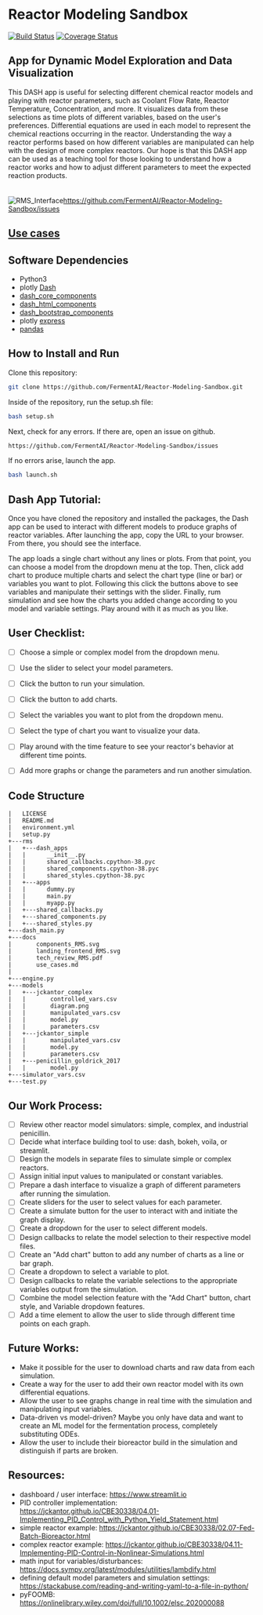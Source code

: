 # Reactor Modeling Sandbox
[![Build Status](https://www.travis-ci.com/FermentAI/Reactor-Modeling-Sandbox.svg?branch=main)](https://www.travis-ci.com/github/FermentAI/Reactor-Modeling-Sandbox)
[![Coverage Status](https://coveralls.io/repos/github/FermentAI/Reactor-Modeling-Sandbox/badge.svg)](https://coveralls.io/github/FermentAI/Reactor-Modeling-Sandbox)

## App for Dynamic Model Exploration and Data Visualization
This DASH app is useful for selecting different chemical reactor models and playing with reactor parameters, such as Coolant Flow Rate, Reactor Temperature, Concentration, and more. It visualizes data from these selections as time plots of different variables, based on the user's preferences. Differential equations are used in each model to represent the chemical reactions occurring in the reactor. Understanding the way a reactor performs based on how different variables are manipulated can help with the design of more complex reactors. Our hope is that this DASH app can be used as a teaching tool for those looking to understand how a reactor works and how to adjust different parameters to meet the expected reaction products.
\
\
\
![RMS_Interface](https://user-images.githubusercontent.com/76971900/111372420-dc3a0a00-8657-11eb-8d50-49954cff9bc9.png)https://github.com/FermentAI/Reactor-Modeling-Sandbox/issues

## [Use cases](https://github.com/FermentAI/Reactor-Modeling-Sandbox/blob/main/rms/docs/use_cases.md#use-cases)



## Software Dependencies
- Python3
- plotly [Dash](https://dash.plotly.com/installation)
- [dash_core_components](https://pypi.org/project/dash-core-components/)
- [dash_html_components](https://pypi.org/project/dash-html-components/)
- [dash_bootstrap_components]()
- plotly [express](https://pypi.org/project/plotly-express/)
- [pandas](https://pandas.pydata.org/docs/getting_started/install.html)

## How to Install and Run
Clone this repository:

```sh
git clone https://github.com/FermentAI/Reactor-Modeling-Sandbox.git
```
Inside of the repository, run the setup.sh file:
```sh
bash setup.sh
```
Next, check for any errors. If there are, open an issue on github.
```sh
https://github.com/FermentAI/Reactor-Modeling-Sandbox/issues
```
If no errors arise, launch the app.
```sh
bash launch.sh
```
## Dash App Tutorial:
Once you have cloned the repository and installed the packages, the Dash app can be used to interact with different models to produce graphs of reactor variables. After launching the app, copy the URL to your browser. From there, you should see the interface.

The app loads a single chart without any lines or plots. From that point, you can choose a model from the dropdown menu at the top. Then, click add chart to produce multiple charts and select the chart type (line or bar) or variables you want to plot. Following this click the buttons above to see variables and manipulate their settings with the slider. Finally, rum simulation and see how the charts you added change according to you model and variable settings. Play around with it as much as you like.

## User Checklist:
- [ ] Choose a simple or complex model from the dropdown menu.
- [ ] Use the slider to select your model parameters.
- [ ] Click the button to run your simulation.
- [ ] Click the button to add charts.
- [ ] Select the variables you want to plot from the dropdown menu.
- [ ] Select the type of chart you want to visualize your data.
- [ ] Play around with the time feature to see your reactor's behavior at different time points.
- [ ] Add more graphs or change the parameters and run another simulation.


## Code Structure
```
|   LICENSE
|   README.md
|   environment.yml
|   setup.py
+---rms
|   +---dash_apps
|   |      __init__.py
|   |      shared_callbacks.cpython-38.pyc
|   |      shared_components.cpython-38.pyc
|   |      shared_styles.cpython-38.pyc
|   +---apps
|   |      dummy.py
|   |      main.py
|   |      myapp.py
|   +---shared_callbacks.py
|   +---shared_components.py
|   +---shared_styles.py
+---dash_main.py
+---docs
|       components_RMS.svg
|       landing_frontend_RMS.svg
|       tech_review_RMS.pdf
|       use_cases.md
|
+---engine.py
+---models
|   +---jckantor_complex
|   |       controlled_vars.csv
|   |       diagram.png
|   |       manipulated_vars.csv
|   |       model.py
|   |       parameters.csv
|   +---jckantor_simple
|   |       manipulated_vars.csv
|   |       model.py
|   |       parameters.csv
|   +---penicillin_goldrick_2017
|   |       model.py
+---simulator_vars.csv
+---test.py
```

## Our Work Process:
- [ ] Review other reactor model simulators: simple, complex, and industrial penicillin.
- [ ] Decide what interface building tool to use: dash, bokeh, voila, or streamlit.
- [ ] Design the models in separate files to simulate simple or complex reactors.
- [ ] Assign initial input values to manipulated or constant variables.
- [ ] Prepare a dash interface to visualize a graph of different parameters after running the simulation.
- [ ] Create sliders for the user to select values for each parameter.
- [ ] Create a simulate button for the user to interact with and initiate the graph display.
- [ ] Create a dropdown for the user to select different models.
- [ ] Design callbacks to relate the model selection to their respective model files.
- [ ] Create an "Add chart" button to add any number of charts as a line or bar graph.
- [ ] Create a dropdown to select a variable to plot.
- [ ] Design callbacks to relate the variable selections to the appropriate variables output from the simulation.
- [ ] Combine the model selection feature with the "Add Chart" button, chart style, and Variable dropdown features.
- [ ] Add a time element to allow the user to slide through different time points on each graph.

## Future Works:
- Make it possible for the user to download charts and raw data from each simulation.
- Create a way for the user to add their own reactor model with its own differential equations.
- Allow the user to see graphs change in real time with the simulation and manipulating input variables.
- Data-driven vs model-driven? Maybe you only have data and want to create an ML model for the fermentation process, completely substituting ODEs.
- Allow the user to include their bioreactor build in the simulation and distinguish if parts are broken.

## Resources:
- dashboard / user interface: https://www.streamlit.io
- PID controller implementation: https://jckantor.github.io/CBE30338/04.01-Implementing_PID_Control_with_Python_Yield_Statement.html
- simple reactor example: https://jckantor.github.io/CBE30338/02.07-Fed-Batch-Bioreactor.html
- complex reactor example: https://jckantor.github.io/CBE30338/04.11-Implementing-PID-Control-in-Nonlinear-Simulations.html
- math input for variables/disturbances: https://docs.sympy.org/latest/modules/utilities/lambdify.html
- defining default model parameters and simulation settings: https://stackabuse.com/reading-and-writing-yaml-to-a-file-in-python/
- pyFOOMB: https://onlinelibrary.wiley.com/doi/full/10.1002/elsc.202000088
